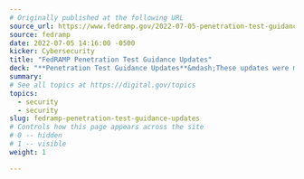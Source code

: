 ```yaml
---
# Originally published at the following URL
source_url: https://www.fedramp.gov/2022-07-05-penetration-test-guidance
source: fedramp
date: 2022-07-05 14:16:00 -0500
kicker: Cybersecurity
title: "FedRAMP Penetration Test Guidance Updates"
deck: "**Penetration Test Guidance Updates**&mdash;These updates were made to address the ever-changing cybersecurity landscape. Revisions include updated guidance around existing and new threats as well as addressing attack vectors so they’re in alignment with current best practices. Learn about the four initiatives included in the revision process, and download the new June 2022 PDF."
summary: 
# See all topics at https://digital.gov/topics
topics:
  - security
  - security
slug: fedramp-penetration-test-guidance-updates
# Controls how this page appears across the site
# 0 -- hidden
# 1 -- visible
weight: 1

---
```

